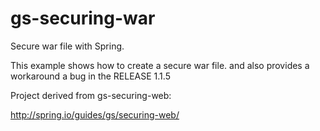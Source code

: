 gs-securing-war
===============

Secure war file with Spring.

This example shows how to create a secure war file.
and also provides a workaround a bug in the RELEASE 1.1.5

Project derived from gs-securing-web:

http://spring.io/guides/gs/securing-web/
